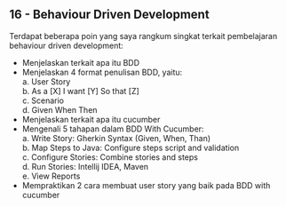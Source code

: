 ## 16 - Behaviour Driven Development

Terdapat beberapa poin yang saya rangkum singkat terkait pembelajaran behaviour driven development: <br>
- Menjelaskan terkait apa itu BDD <br>
- Menjelaskan 4 format penulisan BDD, yaitu: <br>
    a. User Story <br>
    b. As a [X] I want [Y] So that [Z] <br>
    c. Scenario <br>
    d. Given When Then <br>
- Menjelaskan terkait apa itu cucumber <br>
- Mengenali 5 tahapan dalam BDD With Cucumber: <br>
    a. Write Story: Gherkin Syntax (Given, When, Than) <br>
    b. Map Steps to Java: Configure steps script and validation <br>
    c. Configure Stories: Combine stories and steps <br> 
    d. Run Stories: Intellij IDEA, Maven <br>
    e. View Reports <br>
- Mempraktikan 2 cara membuat user story yang baik pada BDD with cucumber
